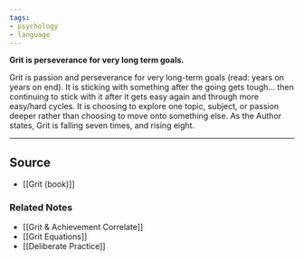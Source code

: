 ```yaml
---
tags:
- psychology
- language
---
```

**Grit is perseverance for very long term goals.**

Grit is passion and perseverance for very long-term goals (read: years on years on end). It is sticking with something after the going gets tough... then continuing to stick with it after it gets easy again and through more easy/hard cycles. It is choosing to explore one topic, subject, or passion deeper rather than choosing to move onto something else. As the Author states, Grit is falling seven times, and rising eight.

---

## Source
- [[Grit (book)]]

### Related Notes
- [[Grit & Achievement Correlate]]
- [[Grit Equations]]
- [[Deliberate Practice]]